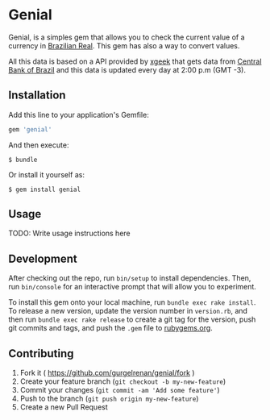# Genial

Genial, is a simples gem that allows you to check the current value of a currency in [Brazilian Real](https://en.wikipedia.org/wiki/Brazilian_real). This gem has also a way to convert values.

All this data is based on a API provided by [xgeek](http://xgeek.com.br/rest-api-cotacao-conversao-moedas/) that gets data from [Central Bank of Brazil](https://en.wikipedia.org/wiki/Central_Bank_of_Brazil) and this data is updated every day at 2:00 p.m (GMT -3).

## Installation

Add this line to your application's Gemfile:

```ruby
gem 'genial'
```

And then execute:

    $ bundle

Or install it yourself as:

    $ gem install genial

## Usage

TODO: Write usage instructions here

## Development

After checking out the repo, run `bin/setup` to install dependencies. Then, run `bin/console` for an interactive prompt that will allow you to experiment.

To install this gem onto your local machine, run `bundle exec rake install`. To release a new version, update the version number in `version.rb`, and then run `bundle exec rake release` to create a git tag for the version, push git commits and tags, and push the `.gem` file to [rubygems.org](https://rubygems.org).

## Contributing

1. Fork it ( https://github.com/gurgelrenan/genial/fork )
2. Create your feature branch (`git checkout -b my-new-feature`)
3. Commit your changes (`git commit -am 'Add some feature'`)
4. Push to the branch (`git push origin my-new-feature`)
5. Create a new Pull Request
